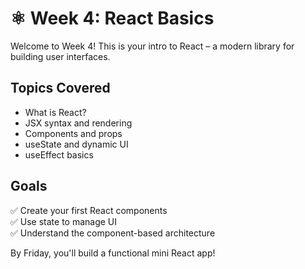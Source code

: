 # ⚛️ Week 4: React Basics

Welcome to Week 4! This is your intro to React – a modern library for building user interfaces.

## Topics Covered

- What is React?
- JSX syntax and rendering
- Components and props
- useState and dynamic UI
- useEffect basics

## Goals

✅ Create your first React components  
✅ Use state to manage UI  
✅ Understand the component-based architecture

By Friday, you'll build a functional mini React app!
